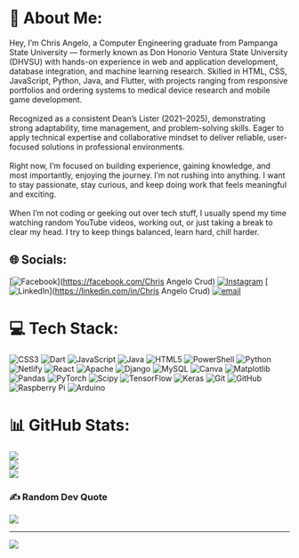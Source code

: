 # 💫 About Me:
Hey, I’m Chris Angelo, a Computer Engineering graduate from Pampanga State University — formerly known as Don Honorio Ventura State University (DHVSU) with hands-on experience in web and application development, database integration, and machine learning research. Skilled in HTML, CSS, JavaScript, Python, Java, and Flutter, with projects ranging from responsive portfolios and ordering systems to medical device research and mobile game development.<br><br>Recognized as a consistent Dean’s Lister (2021–2025), demonstrating strong adaptability, time management, and problem-solving skills. Eager to apply technical expertise and collaborative mindset to deliver reliable, user-focused solutions in professional environments.<br><br>Right now, I’m focused on building experience, gaining knowledge, and most importantly, enjoying the journey. I’m not rushing into anything. I want to stay passionate, stay curious, and keep doing work that feels meaningful and exciting.<br><br>When I’m not coding or geeking out over tech stuff, I usually spend my time watching random YouTube videos, working out, or just taking a break to clear my head. I try to keep things balanced, learn hard, chill harder.


## 🌐 Socials:
[![Facebook](https://img.shields.io/badge/Facebook-%231877F2.svg?logo=Facebook&logoColor=white)](https://facebook.com/Chris Angelo Crud) [![Instagram](https://img.shields.io/badge/Instagram-%23E4405F.svg?logo=Instagram&logoColor=white)](https://instagram.com/chrsanc_) [![LinkedIn](https://img.shields.io/badge/LinkedIn-%230077B5.svg?logo=linkedin&logoColor=white)](https://linkedin.com/in/Chris Angelo Crud) [![email](https://img.shields.io/badge/Email-D14836?logo=gmail&logoColor=white)](mailto:crudchrisangelo@gmail.com) 

# 💻 Tech Stack:
![CSS3](https://img.shields.io/badge/css3-%231572B6.svg?style=for-the-badge&logo=css3&logoColor=white) ![Dart](https://img.shields.io/badge/dart-%230175C2.svg?style=for-the-badge&logo=dart&logoColor=white) ![JavaScript](https://img.shields.io/badge/javascript-%23323330.svg?style=for-the-badge&logo=javascript&logoColor=%23F7DF1E) ![Java](https://img.shields.io/badge/java-%23ED8B00.svg?style=for-the-badge&logo=openjdk&logoColor=white) ![HTML5](https://img.shields.io/badge/html5-%23E34F26.svg?style=for-the-badge&logo=html5&logoColor=white) ![PowerShell](https://img.shields.io/badge/PowerShell-%235391FE.svg?style=for-the-badge&logo=powershell&logoColor=white) ![Python](https://img.shields.io/badge/python-3670A0?style=for-the-badge&logo=python&logoColor=ffdd54) ![Netlify](https://img.shields.io/badge/netlify-%23000000.svg?style=for-the-badge&logo=netlify&logoColor=#00C7B7) ![React](https://img.shields.io/badge/react-%2320232a.svg?style=for-the-badge&logo=react&logoColor=%2361DAFB) ![Apache](https://img.shields.io/badge/apache-%23D42029.svg?style=for-the-badge&logo=apache&logoColor=white) ![Django](https://img.shields.io/badge/django-%23092E20.svg?style=for-the-badge&logo=django&logoColor=white) ![MySQL](https://img.shields.io/badge/mysql-4479A1.svg?style=for-the-badge&logo=mysql&logoColor=white) ![Canva](https://img.shields.io/badge/Canva-%2300C4CC.svg?style=for-the-badge&logo=Canva&logoColor=white) ![Matplotlib](https://img.shields.io/badge/Matplotlib-%23ffffff.svg?style=for-the-badge&logo=Matplotlib&logoColor=black) ![Pandas](https://img.shields.io/badge/pandas-%23150458.svg?style=for-the-badge&logo=pandas&logoColor=white) ![PyTorch](https://img.shields.io/badge/PyTorch-%23EE4C2C.svg?style=for-the-badge&logo=PyTorch&logoColor=white) ![Scipy](https://img.shields.io/badge/SciPy-%230C55A5.svg?style=for-the-badge&logo=scipy&logoColor=%white) ![TensorFlow](https://img.shields.io/badge/TensorFlow-%23FF6F00.svg?style=for-the-badge&logo=TensorFlow&logoColor=white) ![Keras](https://img.shields.io/badge/Keras-%23D00000.svg?style=for-the-badge&logo=Keras&logoColor=white) ![Git](https://img.shields.io/badge/git-%23F05033.svg?style=for-the-badge&logo=git&logoColor=white) ![GitHub](https://img.shields.io/badge/github-%23121011.svg?style=for-the-badge&logo=github&logoColor=white) ![Raspberry Pi](https://img.shields.io/badge/-Raspberry_Pi-C51A4A?style=for-the-badge&logo=Raspberry-Pi) ![Arduino](https://img.shields.io/badge/-Arduino-00979D?style=for-the-badge&logo=Arduino&logoColor=white)
# 📊 GitHub Stats:
![](https://github-readme-stats.vercel.app/api?username=CrudChrisAngelo&theme=dark&hide_border=false&include_all_commits=true&count_private=true)<br/>
![](https://nirzak-streak-stats.vercel.app/?user=CrudChrisAngelo&theme=dark&hide_border=false)<br/>
![](https://github-readme-stats.vercel.app/api/top-langs/?username=CrudChrisAngelo&theme=dark&hide_border=false&include_all_commits=true&count_private=true&layout=compact)

### ✍️ Random Dev Quote
![](https://quotes-github-readme.vercel.app/api?type=horizontal&theme=radical)

---
[![](https://visitcount.itsvg.in/api?id=CrudChrisAngelo&icon=0&color=0)](https://visitcount.itsvg.in)

<!-- Proudly created with GPRM ( https://gprm.itsvg.in ) -->
